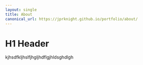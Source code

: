 ```yaml
---
layout: single
title: About
canonical_url: https://jprknight.github.io/portfolio/about/
---
```


# H1 Header

kjhsdfkljhslfjhgljhdflgjhldsghdlgh

